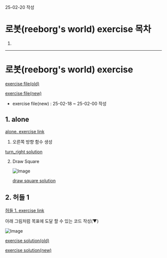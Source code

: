 25-02-20 작성
# 로봇(reeborg's world) exercise 목차
1. 
---

# 로봇(reeborg's world) exercise
[exercise file(old)](https://github.com/Song1610/100days/tree/main/Day%206/exercise/old)

[exercise file(new)](https://github.com/Song1610/100days/tree/main/Day%206/exercise/new)
* exercise file(new) : 25-02-18 ~ 25-02-00 작성

## 1. alone
[alone. exercise link](https://reeborg.ca/reeborg.html?lang=en&mode=python&menu=worlds%2Fmenus%2Freeborg_intro_en.json&name=Alone&url=%2Fworlds%2Ftutorial_en%2Falone.json)

1. 오른쪽 방향 함수 생성

[turn_right solution](https://github.com/Song1610/100days/blob/main/Day%206/exercise/new/alone(turn_right).py)

2. Draw Square

    ![Image](https://github.com/user-attachments/assets/b1883bd7-32e3-4de7-99d9-b564950e22ee)

    [draw square solution](https://github.com/Song1610/100days/blob/main/Day%206/exercise/new/alone(DrawSquare).py)


## 2. 허들 1
[허들 1. exercise link](https://reeborg.ca/reeborg.html?lang=en&mode=python&menu=worlds%2Fmenus%2Freeborg_intro_en.json&name=Hurdle%201&url=worlds%2Ftutorial_en%2Fhurdle1.json)


아래 그림처럼 목표에 도달 할 수 있는 코드 작성(▼)

![Image](https://github.com/user-attachments/assets/2a7c6b6d-8f6a-4dd8-a3ce-5cf08761e5c1)

[exercise solution(old)](https://github.com/Song1610/100days/blob/main/Day%206/exercise/old/hurdle_1.py)

[exercise solution(new)](https://github.com/Song1610/100days/blob/main/Day%206/exercise/new/hurdle_1.py)